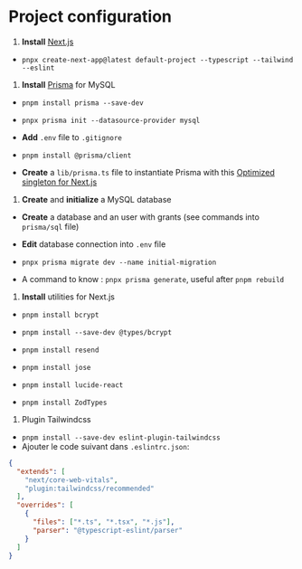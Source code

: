 # Project configuration

1. **Install** [Next.js](https://nextjs.org/docs/getting-started/installation)

- `pnpx create-next-app@latest default-project --typescript --tailwind --eslint`

1. **Install** [Prisma](https://www.prisma.io/docs/getting-started/quickstart) for MySQL

- `pnpm install prisma --save-dev`

- `pnpx prisma init --datasource-provider mysql`
- **Add** `.env` file to `.gitignore`

- `pnpm install @prisma/client`

- **Create** a `lib/prisma.ts` file to instantiate Prisma with this [Optimized singleton for Next.js](https://www.prisma.io/docs/orm/more/help-and-troubleshooting/help-articles/nextjs-prisma-client-dev-practices)

1. **Create** and **initialize** a MySQL database

- **Create** a database and an user with grants (see commands into `prisma/sql` file)
- **Edit** database connection into `.env` file

- `pnpx prisma migrate dev --name initial-migration`
- A command to know : `pnpx prisma generate`, useful after `pnpm rebuild`

1. **Install** utilities for Next.js

- `pnpm install bcrypt`
- `pnpm install --save-dev @types/bcrypt`

- `pnpm install resend`

- `pnpm install jose`

- `pnpm install lucide-react`

- `pnpm install ZodTypes`

1. Plugin Tailwindcss

- `pnpm install --save-dev eslint-plugin-tailwindcss`
- Ajouter le code suivant dans `.eslintrc.json`:

```json
{
  "extends": [
    "next/core-web-vitals",
    "plugin:tailwindcss/recommended"
  ],
  "overrides": [
    {
      "files": ["*.ts", "*.tsx", "*.js"],
      "parser": "@typescript-eslint/parser"
    }
  ]
}
```